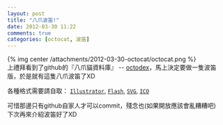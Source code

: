 ```yaml
---
layout: post
title: "八爪波笛!"
date: 2012-03-30 11:22
comments: true
categories: [octocat, 波笛]
---
```

{% img center /attachments/2012-03-30-octocat/octocat.png %}  
上禮拜看到了github的『八爪貓資料庫』 -- [octodex](http://octodex.github.com/)，馬上決定要做一隻波笛版，於是就有這隻八爪波笛了XD

各種格式需要請自取：
[`Illustrator`][1], [`Flash`][2], [`SVG`][3], [`ICO`][4]

[1]: /attachments/2012-03-30-octocat/octocat.ai
[2]: /attachments/2012-03-30-octocat/octocat.fla
[3]: /attachments/2012-03-30-octocat/octocat.svg
[4]: /attachments/2012-03-30-octocat/octocat.ico

可惜那邊只有github自家人才可以commit，殘念也(如果開放應該會亂糟糟吧)  
下次再來介紹波笛好了XD